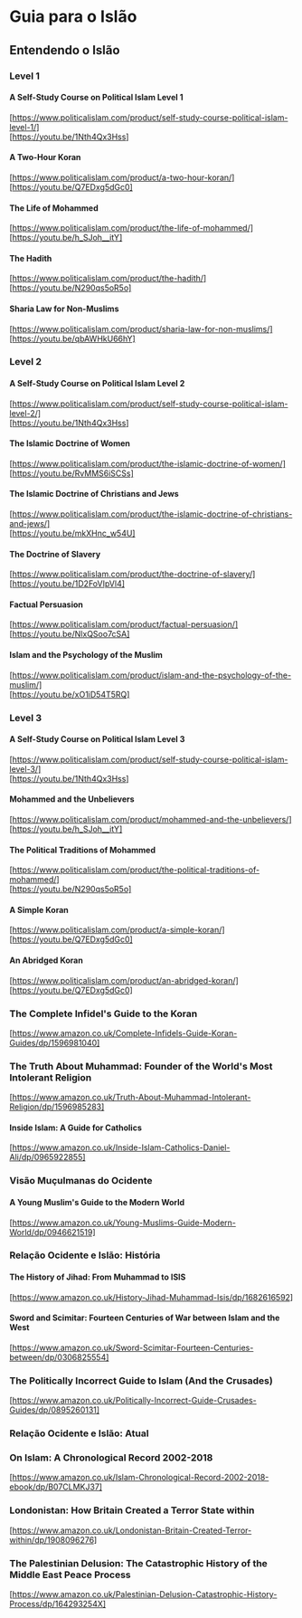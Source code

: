 # Guia para o Islão

## Entendendo o Islão

### Level 1

#### A Self-Study Course on Political Islam Level 1

[https://www.politicalislam.com/product/self-study-course-political-islam-level-1/]  
[https://youtu.be/1Nth4Qx3Hss]

#### A Two-Hour Koran

[https://www.politicalislam.com/product/a-two-hour-koran/]  
[https://youtu.be/Q7EDxg5dGc0]

#### The Life of Mohammed

[https://www.politicalislam.com/product/the-life-of-mohammed/]  
[https://youtu.be/h_SJoh__itY]

#### The Hadith

[https://www.politicalislam.com/product/the-hadith/]  
[https://youtu.be/N290qs5oR5o]

#### Sharia Law for Non-Muslims

[https://www.politicalislam.com/product/sharia-law-for-non-muslims/]  
[https://youtu.be/qbAWHkU66hY]

### Level 2

#### A Self-Study Course on Political Islam Level 2

[https://www.politicalislam.com/product/self-study-course-political-islam-level-2/]  
[https://youtu.be/1Nth4Qx3Hss]

#### The Islamic Doctrine of Women

[https://www.politicalislam.com/product/the-islamic-doctrine-of-women/]  
[https://youtu.be/RvMMS6iSCSs]

#### The Islamic Doctrine of Christians and Jews

[https://www.politicalislam.com/product/the-islamic-doctrine-of-christians-and-jews/]  
[https://youtu.be/mkXHnc_w54U]

#### The Doctrine of Slavery

[https://www.politicalislam.com/product/the-doctrine-of-slavery/]  
[https://youtu.be/1D2FoVIpVl4]

#### Factual Persuasion

[https://www.politicalislam.com/product/factual-persuasion/]  
[https://youtu.be/NlxQSoo7cSA]

#### Islam and the Psychology of the Muslim

[https://www.politicalislam.com/product/islam-and-the-psychology-of-the-muslim/]  
[https://youtu.be/xO1iD54T5RQ]

### Level 3

#### A Self-Study Course on Political Islam Level 3

[https://www.politicalislam.com/product/self-study-course-political-islam-level-3/]  
[https://youtu.be/1Nth4Qx3Hss]

#### Mohammed and the Unbelievers

[https://www.politicalislam.com/product/mohammed-and-the-unbelievers/]  
[https://youtu.be/h_SJoh__itY]

#### The Political Traditions of Mohammed

[https://www.politicalislam.com/product/the-political-traditions-of-mohammed/]  
[https://youtu.be/N290qs5oR5o]

#### A Simple Koran

[https://www.politicalislam.com/product/a-simple-koran/]  
[https://youtu.be/Q7EDxg5dGc0]

#### An Abridged Koran

[https://www.politicalislam.com/product/an-abridged-koran/]  
[https://youtu.be/Q7EDxg5dGc0]

### The Complete Infidel's Guide to the Koran

[https://www.amazon.co.uk/Complete-Infidels-Guide-Koran-Guides/dp/1596981040]

### The Truth About Muhammad: Founder of the World's Most Intolerant Religion

[https://www.amazon.co.uk/Truth-About-Muhammad-Intolerant-Religion/dp/1596985283]

#### Inside Islam: A Guide for Catholics

[https://www.amazon.co.uk/Inside-Islam-Catholics-Daniel-Ali/dp/0965922855]

### Visão Muçulmanas do Ocidente

#### A Young Muslim's Guide to the Modern World

[https://www.amazon.co.uk/Young-Muslims-Guide-Modern-World/dp/0946621519]

### Relação Ocidente e Islão: História

#### The History of Jihad: From Muhammad to ISIS

[https://www.amazon.co.uk/History-Jihad-Muhammad-Isis/dp/1682616592]

#### Sword and Scimitar: Fourteen Centuries of War between Islam and the West

[https://www.amazon.co.uk/Sword-Scimitar-Fourteen-Centuries-between/dp/0306825554]

### The Politically Incorrect Guide to Islam (And the Crusades)

[https://www.amazon.co.uk/Politically-Incorrect-Guide-Crusades-Guides/dp/0895260131]

### Relação Ocidente e Islão: Atual

### On Islam: A Chronological Record 2002-2018

[https://www.amazon.co.uk/Islam-Chronological-Record-2002-2018-ebook/dp/B07CLMKJ37]

### Londonistan: How Britain Created a Terror State within

[https://www.amazon.co.uk/Londonistan-Britain-Created-Terror-within/dp/1908096276]

### The Palestinian Delusion: The Catastrophic History of the Middle East Peace Process

[https://www.amazon.co.uk/Palestinian-Delusion-Catastrophic-History-Process/dp/164293254X]


